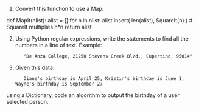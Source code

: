 1. Convert this function to use a Map:

def MapIt(nlist):
      alist = []
      for n in nlist:
           alist.insert( len(alist), SquareIt(n) ) # SquareIt multiplies n*n
      return alist

2. Using Python regular expressions, write the statements to find all the numbers in a line of text. Example:

          "De Anza College, 21250 Stevens Creek Blvd., Cupertino, 95014"

3. Given this data:

          Diane's birthday is April 25, Kristin's birthday is June 1, Wayne's birthday is September 27 

using a Dictionary, code an algorithm to output the birthday of a user selected person.